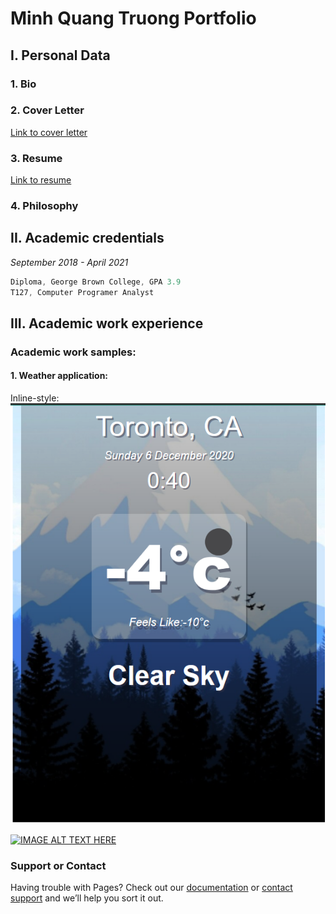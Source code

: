 # Minh Quang Truong Portfolio

## I. Personal Data


### 1. Bio

### 2. Cover Letter
[Link to cover letter](https://drive.google.com/file/d/1gy76HUFjp9j5KBldNUAaEybaTmULM8PR/view?usp=sharing)
### 3. Resume
[Link to resume](https://drive.google.com/file/d/1c4OMeSB0WLcc-zvif1cS6mECc-cZL9ZM/view?usp=sharing)

### 4. Philosophy
## II. Academic credentials
*September 2018 - April 2021*

```javascript
Diploma, George Brown College, GPA 3.9
T127, Computer Programer Analyst
```

## III. Academic work experience
### Academic work samples:
#### 1. Weather application:
Inline-style: 
<img src="screenshot/screenshot.PNG" 
alt="IMAGE ALT TEXT HERE"  />


<a href="http://www.youtube.com/watch?feature=player_embedded&v=9shEro6sy_k
" target="_blank"><img src="http://img.youtube.com/vi/9shEro6sy_k/0.jpg" 
alt="IMAGE ALT TEXT HERE" width="240" height="180"  /></a>

### Support or Contact

Having trouble with Pages? Check out our [documentation](https://docs.github.com/categories/github-pages-basics/) or [contact support](https://support.github.com/contact) and we’ll help you sort it out.
